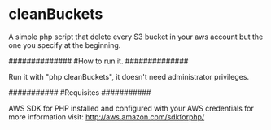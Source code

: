 cleanBuckets
============

A simple php script that delete every S3 bucket in your aws account but the one you specify at the beginning.

##############
#How to run it.
##############

Run it with "php cleanBuckets", it doesn't need administrator privileges.

###########
#Requisites
###########

AWS SDK for PHP installed and configured with your AWS credentials for more information visit: http://aws.amazon.com/sdkforphp/
